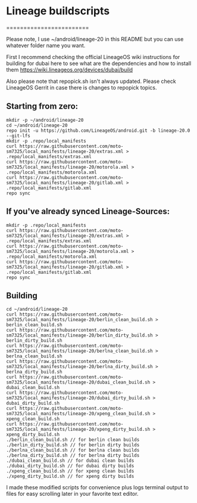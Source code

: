 # Lineage buildscripts
========================

Please note, I use ~/android/lineage-20 in this README but you can use whatever folder name you want.

First I recommend checking the official LineageOS wiki instructions for building for dubai here to see what are the dependencies and how to install them
https://wiki.lineageos.org/devices/dubai/build

Also please note that repopick.sh isn't always updated. Please check LineageOS Gerrit in case there is changes to repopick topics.

Starting from zero:
---------
    mkdir -p ~/android/lineage-20
    cd ~/android/lineage-20
    repo init -u https://github.com/LineageOS/android.git -b lineage-20.0 --git-lfs
    mkdir -p .repo/local_manifests
    curl https://raw.githubusercontent.com/moto-sm7325/local_manifests/lineage-20/extras.xml > .repo/local_manifests/extras.xml
    curl https://raw.githubusercontent.com/moto-sm7325/local_manifests/lineage-20/motorola.xml > .repo/local_manifests/motorola.xml
    curl https://raw.githubusercontent.com/moto-sm7325/local_manifests/lineage-20/gitlab.xml > .repo/local_manifests/gitlab.xml
    repo sync

If you've already synced Lineage-Sources:
----------
    mkdir -p .repo/local_manifests
    curl https://raw.githubusercontent.com/moto-sm7325/local_manifests/lineage-20/extras.xml > .repo/local_manifests/extras.xml
    curl https://raw.githubusercontent.com/moto-sm7325/local_manifests/lineage-20/motorola.xml > .repo/local_manifests/motorola.xml
    curl https://raw.githubusercontent.com/moto-sm7325/local_manifests/lineage-20/gitlab.xml > .repo/local_manifests/gitlab.xml
    repo sync

Building
----------
    cd ~/android/lineage-20
    curl https://raw.githubusercontent.com/moto-sm7325/local_manifests/lineage-20/berlin_clean_build.sh > berlin_clean_build.sh
    curl https://raw.githubusercontent.com/moto-sm7325/local_manifests/lineage-20/berlin_dirty_build.sh > berlin_dirty_build.sh
    curl https://raw.githubusercontent.com/moto-sm7325/local_manifests/lineage-20/berlna_clean_build.sh > berlna_clean_build.sh
    curl https://raw.githubusercontent.com/moto-sm7325/local_manifests/lineage-20/berlna_dirty_build.sh > berlna_dirty_build.sh
    curl https://raw.githubusercontent.com/moto-sm7325/local_manifests/lineage-20/dubai_clean_build.sh > dubai_clean_build.sh
    curl https://raw.githubusercontent.com/moto-sm7325/local_manifests/lineage-20/dubai_dirty_build.sh > dubai_dirty_build.sh
    curl https://raw.githubusercontent.com/moto-sm7325/local_manifests/lineage-20/xpeng_clean_build.sh > xpeng_clean_build.sh
    curl https://raw.githubusercontent.com/moto-sm7325/local_manifests/lineage-20/xpeng_dirty_build.sh > xpeng_dirty_build.sh
    ./berlin_clean_build.sh // for berlin clean builds
    ./berlin_dirty_build.sh // for berlin dirty builds
    ./berlna_clean_build.sh // for berlna clean builds
    ./berlna_dirty_build.sh // for berlna dirty builds
    ./dubai_clean_build.sh // for dubai clean builds
    ./dubai_dirty_build.sh // for dubai dirty builds
    ./xpeng_clean_build.sh // for xpeng clean builds
    ./xpeng_dirty_build.sh // for xpeng dirty builds

I made these modified scripts for convenience plus logs terminal output to files for easy scrolling later in your favorite text editor.
